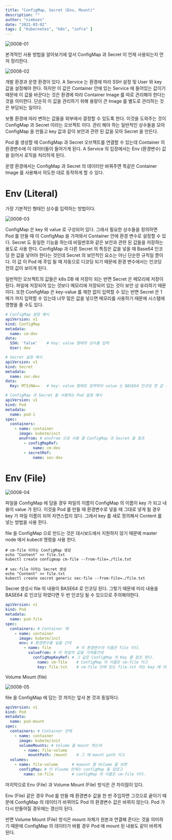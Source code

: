 ```yaml
---
title: "ConfigMap, Secret (Env, Mount)"
description: ""
author: "nimkoes"
date: "2021-03-02"
tags: [ "Kubernetes", "k8s", "infra" ]
---
```


![0008-01](/tech-blog/resources/images/kubernetes/0008-01.png)

본격적인 사용 방법을 알아보기에 앞서 ConfigMap 과 Secret 이 언제 사용되는지 먼저 정리한다.

![0008-02](/tech-blog/resources/images/kubernetes/0008-02.png)

개발 환경과 운영 환경이 있다. A Service 는 환경에 따라 SSH 설정 및 User 와 key 값을 설정해야 한다. 하지만 이 값은 Container 안에 있는 Service 에 들어있는 값이기 때문에 이
값을 바꾼다는 것은 환경에 따라 Container Image 를 따로 관리해야 한다는 것을 의미한다. 단순히 이 값을 관리하기 위해 용량이 큰 Image 를 별도로 관리하는 것은 부담되는 일이다.

보통 환경에 따라 변하는 값들을 외부에서 결정할 수 있도록 한다. 이것을 도와주는 것이 ConfigMap 과 Secret 이라는 오브젝트 이다. 관리 해야 하는 일반적인 상수들을 모아 ConfigMap 을 만들고
key 값과 같이 보안과 관련 된 값을 모아 Secret 을 만든다.

Pod 를 생성할 때 ConfigMap 과 Secret 오브젝트를 연결할 수 있는데 Container 의 환경변수에 이 데이터들이 들어가게 된다. A Service 의 입장에서는 Env (환경변수) 값을 읽어서
로직을 처리하게 된다.

운영 환경에서는 ConfigMap 과 Secret 의 데이터만 바꿔주면 똑같은 Container Image 를 사용해서 의도한 대로 동작하게 할 수 있다.

# Env (Literal)

가장 기본적인 형태인 상수를 입력하는 방법이다.

![0008-03](/tech-blog/resources/images/kubernetes/0008-03.png)

ConfigMap 은 key 와 value 로 구성되어 있다. 그래서 필요한 상수들을 정의하면 Pod 를 만들 때 이 ConfigMap 을 가져와서 Container 안에 환경 변수로 설정할 수 있다. Secret
도 동일한 기능을 하는데 비밀번호와 같은 보안과 관련 된 값들을 저장하는 용도로 사용 한다. ConfigMap 과 다른 Secret 의 특징은 값을 넣을 때 Base64 인코딩 한 값을 넣어야 한다는 것인데
Secret 의 보안적인 요소는 아닌 단순한 규칙일 뿐이다. 이 값 이 Pod 에 주입 될 때 자동으로 디코딩 되기 때문에 환경 변수에서는 인코딩 전의 값이 보이게 된다.

일반적인 오브젝트의 값들은 k8s DB 에 저장이 되는 반면 Secret 은 메모리에 저장이 된다. 파일에 저장되어 있는 것보다 메모리에 저장되어 있는 것이 보안 상 유리하기 때문이다. 또한 ConfigMap 은
key-value 를 제한 없이 입력할 수 있는 반면 Secret 은 1 메가 까지 입력할 수 있는데 너무 많은 값을 넣으면 메모리를 사용하기 때문에 시스템에 영향을 줄 수도 있다.

```yml
# ConfigMap 설정 예시
apiVersion: v1
kind: ConfigMap
metadata:
  name: cm-dev
data:
  SSH: 'false'    # key: value 형태의 상수를 입력
  User: dev
```

```yml
# Secret 설정 예시
apiVersion: v1
kind: Secret
metadata:
  name: sec-dev
data:
  Key: MTIzNA==   # key: value 형태로 입력하되 value 는 BASE64 인코딩 한 값 사용
```

```yml
# ConfigMap 과 Secret 을 사용하는 Pod 설정 예시
apiVersion: v1
kind: Pod
metadata:
  name: pod-1
spec:
  containers:
    - name: container
      image: kubetm/init
      envFrom: # envFrom 으로 사용 할 ConfigMap 과 Secret 을 참조
        - configMapRef:
            name: cm-dev
        - secretRef:
            name: sec-dev
```

# Env (File)

![0008-04](/tech-blog/resources/images/kubernetes/0008-04.png)

파일을 ConfigMap 에 담을 경우 파일의 이름이 ConfigMap 의 이름이 key 가 되고 내용이 value 가 된다. 이것을 Pod 를 만들 때 환경변수로 넣을 때 그대로 넣게 될 경우 key 가 파일
이름이 되어 자연스럽지 않다. 그래서 key 를 새로 정의해서 Content 를 넣는 방법을 사용 한다.

file 을 ConfigMap 으로 만드는 것은 대시보드에서 지원하지 않기 때문에 master node 에서 kubectl 명령을 사용 한다.

```shell
# cm-file 이라는 ConfigMap 생성
echo "Content" >> file.txt
kubectl create configmap cm-file --from-file=./file.txt
```

```shell
# sec-file 이라는 Secret 생성
echo "Content" >> file.txt
kubectl create secret generic sec-file --from-file=./file.txt
```

Secret 생성시 file 의 내용이 BASE64 로 인코딩 된다. 그렇기 때문에 미리 내용을 BASE64 로 인코딩 하였다면 두 번 인코딩 될 수 있으므로 주의해야한다.

```yml
apiVersion: v1
kind: Pod
metadata:
  name: pod-file
spec:
  containers: # Container 에
    - name: container
      image: kubetm/init
      env: # 환경변수를 넣을 건데
        - name: file           # 이 환경변수의 이름은 file 이다.
          valueFrom: # 이 파일의 값을 가져올건데
            configMapKeyRef: # 그 값은 ConfigMap 의 Key 를 참조 한다.
              name: cm-file    # ConfigMap 의 이름은 cm-file 이고
              key: file.txt    # cm-file 안에 있는 file.txt 라는 key 에 대한 value 입력
```

Volume Mount (file)

![0008-05](/tech-blog/resources/images/kubernetes/0008-05.png)

file 을 ConfigMap 에 담는 것 까지는 앞서 본 것과 동일하다.

```yml
apiVersion: v1
kind: Pod
metadata:
  name: pod-mount
spec:
  containers: # Container 안에
    - name: container
      image: kubetm/init
      volumeMounts: # Volume 을 mount 하는데
        - name: file-volume
          mountPath: /mount    # 그 때 mount path 이고
  volumes:
    - name: file-volume      # maount 할 Volume 을 보면
      configMap: # 이 Vloume 안에는 configMap 을 담았고
        name: cm-file        # configMap 의 이름은 cm-file 이다.
```

마지막으로 Env (File) 과 Volume Mount (File) 방식은 큰 차이점이 있다.

Env (File) 같은 경우 Pod 를 만들 때 환경변수 값을 한 번 주입하면 그것으로 끝이기 때문에 ConfigMap 의 데이터가 바뀌어도 Pod 의 환경변수 값은 바뀌지 않는다. Pod 가 다시 만들어질
경우에는 갱신이 된다.

반면 Volume Mount (File) 방식은 mount 자체가 원본과 연결해 준다는 것을 의미하기 때문에 ConfigMap 의 데이터가 바뀔 경우 Pod 에 mount 된 내용도 같이 바뀌게 된다.
